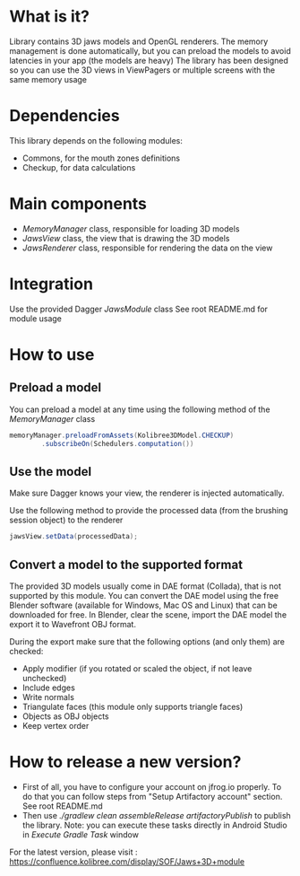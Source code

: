 # What is it?
Library contains 3D jaws models and OpenGL renderers.
The memory management is done automatically, but you can preload the models to avoid latencies in your app (the models are heavy)
The library has been designed so you can use the 3D views in ViewPagers or multiple screens with the same memory usage

# Dependencies

This library depends on the following modules:

* Commons, for the mouth zones definitions
* Checkup, for data calculations

# Main components
* _MemoryManager_ class, responsible for loading 3D models
* _JawsView_ class, the view that is drawing the 3D models
* _JawsRenderer_ class, responsible for rendering the data on the view

# Integration
Use the provided Dagger _JawsModule_ class
See root README.md for module usage

# How to use

## Preload a model

You can preload a model at any time using the following method of the _MemoryManager_ class

```java
memoryManager.preloadFromAssets(Kolibree3DModel.CHECKUP)
        .subscribeOn(Schedulers.computation())
```

## Use the model

Make sure Dagger knows your view, the renderer is injected automatically.

Use the following method to provide the processed data (from the brushing session object) to the renderer

```java
jawsView.setData(processedData);
```

## Convert a model to the supported format

The provided 3D models usually come in DAE format (Collada), that is not supported by this module.
You can convert the DAE model using the free Blender software (available for Windows, Mac OS and Linux) that can be downloaded for free.
In Blender, clear the scene, import the DAE model the export it to Wavefront OBJ format.

During the export make sure that the following options (and only them) are checked:
* Apply modifier (if you rotated or scaled the object, if not leave unchecked)
* Include edges
* Write normals
* Triangulate faces (this module only supports triangle faces)
* Objects as OBJ objects
* Keep vertex order

# How to release a new version?
* First of all, you have to configure your account on jfrog.io properly.
To do that you can follow steps from "Setup Artifactory account" section. See root README.md 
* Then use _./gradlew clean assembleRelease artifactoryPublish_ to publish the library.
Note: you can execute these tasks directly in Android Studio in _Execute Gradle Task_ window

For the latest version, please visit : https://confluence.kolibree.com/display/SOF/Jaws+3D+module
